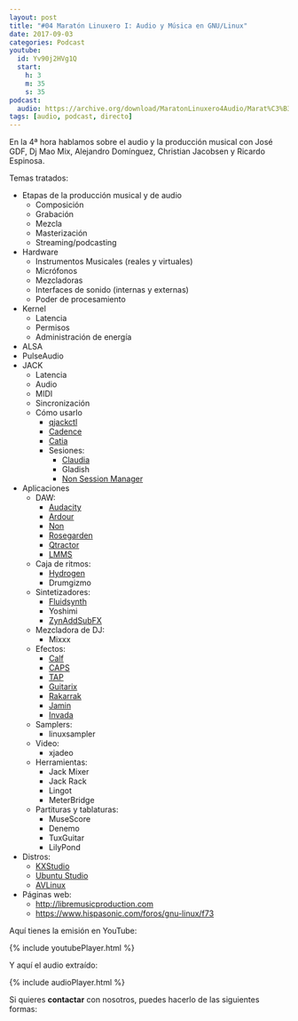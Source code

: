 ```yaml
---
layout: post
title: "#04 Maratón Linuxero I: Audio y Música en GNU/Linux"
date: 2017-09-03
categories: Podcast
youtube:
  id: Yv90j2HVg1Q
  start:
    h: 3
    m: 35
    s: 35
podcast:
  audio: https://archive.org/download/MaratonLinuxero4Audio/Marat%C3%B3n%20Linuxero%204%20Audio
tags: [audio, podcast, directo]
---
```

En la 4ª hora hablamos sobre el audio y la producción musical con José GDF, Dj Mao Mix, Alejandro Domínguez, Christian Jacobsen y Ricardo Espinosa.

Temas tratados:

* Etapas de la producción musical y de audio
  * Composición
  * Grabación
  * Mezcla
  * Masterización
  * Streaming/podcasting
* Hardware
  * Instrumentos Musicales (reales y virtuales)
  * Micrófonos
  * Mezcladoras
  * Interfaces de sonido (internas y externas)
  * Poder de procesamiento
* Kernel
  * Latencia
  * Permisos
  * Administración de energía
* ALSA
* PulseAudio
* JACK
  * Latencia
  * Audio
  * MIDI
  * Sincronización
  * Cómo usarlo
    * [qjackctl](https://qjackctl.sourceforge.io)
    * [Cadence](http://kxstudio.linuxaudio.org/Applications:Cadence)
    * [Catia](http://kxstudio.linuxaudio.org/Applications:Catia)
    * Sesiones:
      * [Claudia](http://kxstudio.linuxaudio.org/Applications:Claudia)
      * Gladish
      * [Non Session Manager](http://non.tuxfamily.org/wiki/Non%20Session%20Manager)
* Aplicaciones
  * DAW:
    * [Audacity](http://www.audacityteam.org)
    * [Ardour](http://www.ardour.org)
    * [Non](http://non.tuxfamily.org)
    * [Rosegarden](http://www.rosegardenmusic.com)
    * [Qtractor](https://qtractor.sourceforge.io)
    * [LMMS](https://lmms.io)
  * Caja de ritmos:
    * [Hydrogen](http://www.hydrogen-music.org)
    * Drumgizmo
  * Sintetizadores:
    * [Fluidsynth](http://www.fluidsynth.org)
    * Yoshimi
    * [ZynAddSubFX](http://zynaddsubfx.sourceforge.net)
  * Mezcladora de DJ:
    * Mixxx
  * Efectos:
    * [Calf](http://calf-studio-gear.org)
    * [CAPS](http://quitte.de/dsp/caps.html)
    * [TAP](http://tap-plugins.sf.net)
    * [Guitarix](http://guitarix.org)
    * [Rakarrak](http://rakarrack.sourceforge.net)
    * [Jamin](http://jamin.sourceforge.net)
    * [Invada](https://launchpad.net/invada-studio)
  * Samplers:
    * linuxsampler
  * Video:
    * xjadeo
  * Herramientas:
    * Jack Mixer
    * Jack Rack
    * Lingot
    * MeterBridge
  * Partituras y tablaturas:
    * MuseScore
    * Denemo
    * TuxGuitar
    * LilyPond
* Distros:
  * [KXStudio](http://kxstudio.linuxaudio.org)
  * [Ubuntu Studio](https://ubuntustudio.org)
  * [AVLinux](http://www.bandshed.net/avlinux)
* Páginas web:
  * <http://libremusicproduction.com>
  * <https://www.hispasonic.com/foros/gnu-linux/f73>

Aquí tienes la emisión en YouTube:

{% include youtubePlayer.html %}

Y aquí el audio extraído:

{% include audioPlayer.html %}

Si quieres **contactar** con nosotros, puedes hacerlo de las siguientes formas:
